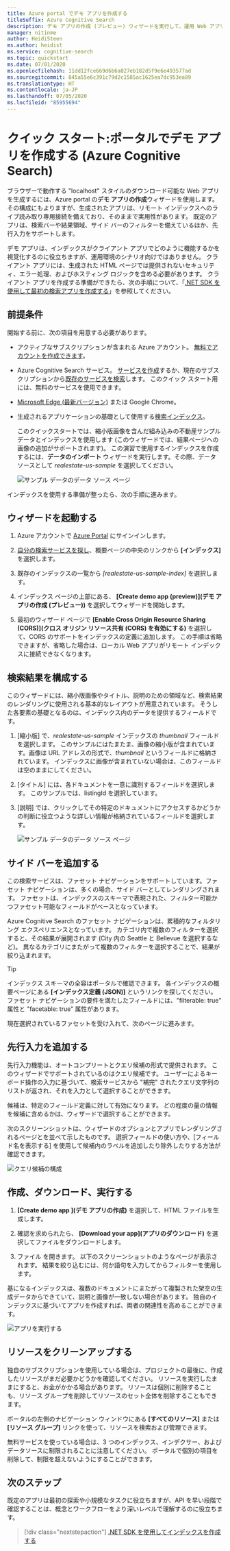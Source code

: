 ```yaml
---
title: Azure portal でデモ アプリを作成する
titleSuffix: Azure Cognitive Search
description: デモ アプリの作成 (プレビュー) ウィザードを実行して、運用 Web アプリ用の HTML ページとスクリプトを生成します。 このページは、検索バー、結果領域、サイド バーを備えているほか、先行入力に対応しています。
manager: nitinme
author: HeidiSteen
ms.author: heidist
ms.service: cognitive-search
ms.topic: quickstart
ms.date: 07/01/2020
ms.openlocfilehash: 11dd12fce669d6b6a027eb182d5f9e6e493577ad
ms.sourcegitcommit: 845a55e6c391c79d2c1585ac1625ea7dc953ea89
ms.translationtype: HT
ms.contentlocale: ja-JP
ms.lasthandoff: 07/05/2020
ms.locfileid: "85955694"
---
```

# <a name="quickstart-create-a-demo-app-in-the-portal-azure-cognitive-search"></a>クイック スタート:ポータルでデモ アプリを作成する (Azure Cognitive Search)

ブラウザーで動作する "localhost" スタイルのダウンロード可能な Web アプリを生成するには、Azure portal の**デモ アプリの作成**ウィザードを使用します。 その構成にもよりますが、生成されたアプリは、リモート インデックスへのライブ読み取り専用接続を備えており、そのままで実用性があります。 既定のアプリは、検索バーや結果領域、サイド バーのフィルターを備えているほか、先行入力をサポートします。

デモ アプリは、インデックスがクライアント アプリでどのように機能するかを視覚化するのに役立ちますが、運用環境のシナリオ向けではありません。 クライアント アプリには、生成された HTML ページでは提供されないセキュリティ、エラー処理、およびホスティング ロジックを含める必要があります。 クライアント アプリを作成する準備ができたら、次の手順について、「[.NET SDK を使用して最初の検索アプリを作成する](tutorial-csharp-create-first-app.md)」を参照してください。

## <a name="prerequisites"></a>前提条件

開始する前に、次の項目を用意する必要があります。

+ アクティブなサブスクリプションが含まれる Azure アカウント。 [無料でアカウントを作成できます](https://azure.microsoft.com/free/)。

+ Azure Cognitive Search サービス。 [サービスを作成](search-create-service-portal.md)するか、現在のサブスクリプションから[既存のサービスを検索](https://ms.portal.azure.com/#blade/HubsExtension/BrowseResourceBlade/resourceType/Microsoft.Search%2FsearchServices)します。 このクイック スタート用には、無料のサービスを使用できます。 

+ [Microsoft Edge (最新バージョン)](https://www.microsoft.com/edge) または Google Chrome。

+ 生成されるアプリケーションの基礎として使用する[検索インデックス](search-create-index-portal.md)。 

  このクイックスタートでは、縮小版画像を含んだ組み込みの不動産サンプル データとインデックスを使用します (このウィザードでは、結果ページへの画像の追加がサポートされます)。 この演習で使用するインデックスを作成するには、**データのインポート** ウィザードを実行します。その際、データ ソースとして *realestate-us-sample* を選択してください。

  ![サンプル データのデータ ソース ページ](media/search-create-app-portal/import-data-realestate.png)

インデックスを使用する準備が整ったら、次の手順に進みます。

## <a name="start-the-wizard"></a>ウィザードを起動する

1. Azure アカウントで [Azure Portal](https://portal.azure.com/) にサインインします。

1. [自分の検索サービスを探し](https://ms.portal.azure.com/#blade/HubsExtension/BrowseResourceBlade/resourceType/Microsoft.Storage%2storageAccounts/)、概要ページの中央のリンクから **[インデックス]** を選択します。 

1. 既存のインデックスの一覧から *[realestate-us-sample-index]* を選択します。

1. インデックス ページの上部にある、 **[Create demo app (preview)]\(デモ アプリの作成 (プレビュー)\)** を選択してウィザードを開始します。

1. 最初のウィザード ページで **[Enable Cross Origin Resource Sharing (CORS)]\(クロス オリジン リソース共有 (CORS) を有効にする\)** を選択して、CORS のサポートをインデックスの定義に追加します。 この手順は省略できますが、省略した場合は、ローカル Web アプリがリモート インデックスに接続できなくなります。

## <a name="configure-search-results"></a>検索結果を構成する

このウィザードには、縮小版画像やタイトル、説明のための領域など、検索結果のレンダリングに使用される基本的なレイアウトが用意されています。 そうした各要素の基礎となるのは、インデックス内のデータを提供するフィールドです。 

1. [縮小版] で、*realestate-us-sample* インデックスの *thumbnail* フィールドを選択します。 このサンプルにはたまたま、画像の縮小版が含まれています。画像は URL アドレスの形式で、*thumbnail* というフィールドに格納されています。 インデックスに画像が含まれていない場合は、このフィールドは空のままにしてください。

1. [タイトル] には、各ドキュメントを一意に識別するフィールドを選択します。 このサンプルでは、listingId を選択しています。

1. [説明] では、クリックしてその特定のドキュメントにアクセスするかどうかの判断に役立つような詳しい情報が格納されているフィールドを選択します。

   ![サンプル データのデータ ソース ページ](media/search-create-app-portal/configure-results.png)

## <a name="add-a-sidebar"></a>サイド バーを追加する

この検索サービスは、ファセット ナビゲーションをサポートしています。ファセット ナビゲーションは、多くの場合、サイド バーとしてレンダリングされます。 ファセットは、インデックスのスキーマで表現された、フィルター可能かつファセット可能なフィールドがベースとなっています。

Azure Cognitive Search のファセット ナビゲーションは、累積的なフィルタリング エクスペリエンスとなっています。 カテゴリ内で複数のフィルターを選択すると、その結果が展開されます (City 内の Seattle と Bellevue を選択するなど)。 異なるカテゴリにまたがって複数のフィルターを選択することで、結果が絞り込まれます。

> [!TIP]
> インデックス スキーマの全容はポータルで確認できます。 各インデックスの概要ページにある **[インデックス定義 (JSON)]** というリンクを探してください。 ファセット ナビゲーションの要件を満たしたフィールドには、"filterable: true" 属性と "facetable: true" 属性があります。

現在選択されているファセットを受け入れて、次のページに進みます。


## <a name="add-typeahead"></a>先行入力を追加する

先行入力機能は、オートコンプリートとクエリ候補の形式で提供されます。 このウィザードでサポートされているのはクエリ候補です。 ユーザーによるキーボード操作の入力に基づいて、検索サービスから "補完" されたクエリ文字列のリストが返され、それを入力として選択することができます。

候補は、特定のフィールド定義に対して有効になります。 どの程度の量の情報を候補に含めるかは、ウィザードで選択することができます。 

次のスクリーンショットは、ウィザードのオプションとアプリでレンダリングされるページとを並べて示したものです。 選択フィールドの使い方や、[フィールド名を表示する] を使用して候補内のラベルを追加したり除外したりする方法が確認できます。

![クエリ候補の構成](media/search-create-app-portal/suggestions.png)

## <a name="create-download-and-execute"></a>作成、ダウンロード、実行する

1. **[Create demo app ]\(デモ アプリの作成\)** を選択して、HTML ファイルを生成します。

1. 確認を求められたら、 **[Download your app]\(アプリのダウンロード\)** を選択してファイルをダウンロードします。

1. ファイル を開きます。 以下のスクリーンショットのようなページが表示されます。 結果を絞り込むには、何か語句を入力してからフィルターを使用します。 

基になるインデックスは、複数のドキュメントにまたがって複製された架空の生成データからできていて、説明と画像が一致しない場合があります。 独自のインデックスに基づいてアプリを作成すれば、両者の関連性を高めることができます。

![アプリを実行する](media/search-create-app-portal/run-app.png)


## <a name="clean-up-resources"></a>リソースをクリーンアップする

独自のサブスクリプションを使用している場合は、プロジェクトの最後に、作成したリソースがまだ必要かどうかを確認してください。 リソースを実行したままにすると、お金がかかる場合があります。 リソースは個別に削除することも、リソース グループを削除してリソースのセット全体を削除することもできます。

ポータルの左側のナビゲーション ウィンドウにある **[すべてのリソース]** または **[リソース グループ]** リンクを使って、リソースを検索および管理できます。

無料サービスを使っている場合は、3 つのインデックス、インデクサー、およびデータソースに制限されることに注意してください。 ポータルで個別の項目を削除して、制限を超えないようにすることができます。 

## <a name="next-steps"></a>次のステップ

既定のアプリは最初の探索や小規模なタスクに役立ちますが、API を早い段階で確認することは、概念とワークフローをより深いレベルで理解するのに役立ちます。

> [!div class="nextstepaction"]
> [.NET SDK を使用してインデックスを作成する](https://docs.microsoft.com/azure/search/search-create-index-dotnet)